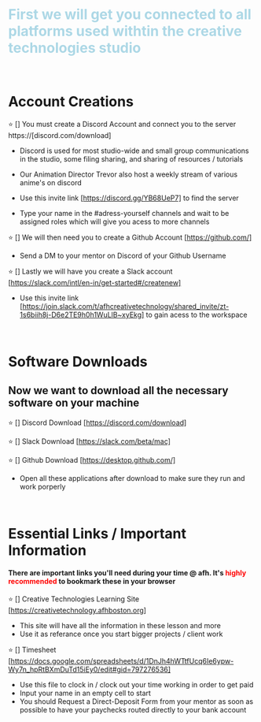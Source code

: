 # <span style="color:lightblue" > **First we will get you connected to all platforms used withtin the creative technologies studio** </span>

<br>

# **Account Creations**

⭐️ [] You must create a Discord Account and connect you to the server https://[discord.com/download]

- Discord is used for most studio-wide and small group communications in the studio, some filing sharing, and sharing of resources / tutorials 
- Our Animation Director Trevor also host a weekly stream of various anime's on discord

- Use this invite link [https://discord.gg/YB68UeP7] to find the server
- Type your name in the #adress-yourself channels and wait to be assigned roles which will give you acess to more channels

⭐️ [] We will then need you to create a Github Account [https://github.com/]

-  Send a DM to your mentor on Discord of your Github Username

⭐️ [] Lastly we will have you create a Slack account [https://slack.com/intl/en-in/get-started#/createnew]

- Use this invite link [https://join.slack.com/t/afhcreativetechnology/shared_invite/zt-1s6biih8j-D6e2TE9h0h1WuLlB~xyEkg] to gain acess to the workspace

<br>
 
# **Software Downloads**

## Now we want to download all the necessary software on your machine

⭐️ [] Discord Download [https://discord.com/download]

⭐️ [] Slack Download [https://slack.com/beta/mac]

⭐️ [] Github Download [https://desktop.github.com/]

- Open all these applications after download to make sure they run and work porperly 

<br>

# **Essential Links / Important Information**

#### There are important links you'll need during your time @ afh. It's <span style="color:red" > **highly recommended** </span> to bookmark these in your browser

⭐️ [] Creative Technologies Learning Site [https://creativetechnology.afhboston.org]

- This site will have all the information in these lesson and more
- Use it as referance once you start bigger projects / client work

⭐️ [] Timesheet [https://docs.google.com/spreadsheets/d/1DnJh4hWTtfUcq6Ie6ypw-Wy7n_hpRtBXmDuTd15iEy0/edit#gid=797276536]

- Use this file to clock in / clock out your time working in order to get paid
- Input your name in an empty cell to start
- You should Request a Direct-Deposit Form from your mentor as soon as possible to have your paychecks routed directly to your bank account